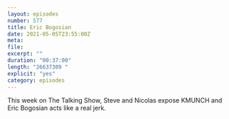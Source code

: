 ```yaml
---
layout: episodes
number: 577
title: Eric Bogosian
date: 2021-05-05T23:55:00Z
meta: 
file: 
excerpt: ""
duration: "00:37:00"
length: "26637309 "
explicit: "yes"
category: episodes
---
```

This week on The Talking Show, Steve and Nicolas expose KMUNCH and Eric Bogosian acts like a real jerk.
